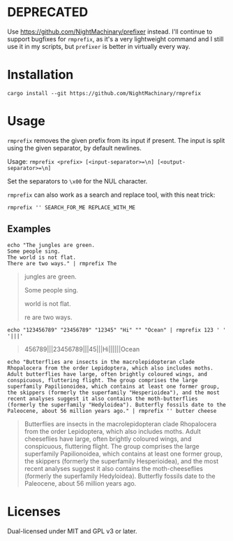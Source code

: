 # DEPRECATED

Use https://github.com/NightMachinary/prefixer instead. I'll continue to support bugfixes for `rmprefix`, as it's a very lightweight command and I still use it in my  scripts, but `prefixer` is better in virtually every way.

# Installation

```
cargo install --git https://github.com/NightMachinary/rmprefix
```

# Usage

`rmprefix` removes the given prefix from its input if present. The input is split using the given separator, by default newlines.

Usage: `rmprefix <prefix> [<input-separator>=\n] [<output-separator>=\n]`

Set the separators to `\x00` for the NUL character.

`rmprefix` can also work as a search and replace tool, with this neat trick:

`rmprefix '' SEARCH_FOR_ME REPLACE_WITH_ME`

## Examples

```
echo "The jungles are green.
Some people sing.
The world is not flat.
There are two ways." | rmprefix The
```
 
> jungles are green.
>
>Some people sing.
>
> world is not flat.
>
>re are two ways.

```
echo "123456789" "23456789" "12345" "Hi" "" "Ocean" | rmprefix 123 ' ' '|||'                                             
```

> 456789|||23456789|||45|||Hi||||||Ocean

```
echo "Butterflies are insects in the macrolepidopteran clade Rhopalocera from the order Lepidoptera, which also includes moths. Adult butterflies have large, often brightly coloured wings, and conspicuous, fluttering flight. The group comprises the large superfamily Papilionoidea, which contains at least one former group, the skippers (formerly the superfamily "Hesperioidea"), and the most recent analyses suggest it also contains the moth-butterflies (formerly the superfamily "Hedyloidea"). Butterfly fossils date to the Paleocene, about 56 million years ago." | rmprefix '' butter cheese
```

> Butterflies are insects in the macrolepidopteran clade Rhopalocera from the order Lepidoptera, which also includes moths. Adult cheeseflies have large, often brightly coloured wings, and conspicuous, fluttering flight. The group comprises the large superfamily Papilionoidea, which contains at least one former group, the skippers (formerly the superfamily Hesperioidea), and the most recent analyses suggest it also contains the moth-cheeseflies (formerly the superfamily Hedyloidea). Butterfly fossils date to the Paleocene, about 56 million years ago.

# Licenses

Dual-licensed under MIT and GPL v3 or later.

